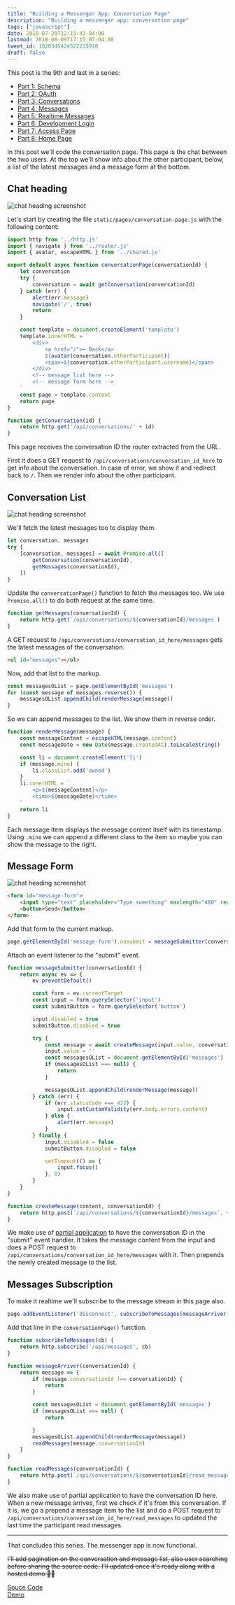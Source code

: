 ```yaml
---
title: "Building a Messenger App: Conversation Page"
description: "Building a messenger app: conversation page"
tags: ["javascript"]
date: 2018-07-20T12:15:43-04:00
lastmod: 2018-08-09T17:15:07-04:00
tweet_id: 1020345424522235910
draft: false
---
```


This post is the 9th and last in a series:

- [Part 1: Schema](/posts/go-messenger-schema/)
- [Part 2: OAuth](/posts/go-messenger-oauth/)
- [Part 3: Conversations](/posts/go-messenger-conversations/)
- [Part 4: Messages](/posts/go-messenger-messages/)
- [Part 5: Realtime Messages](/posts/go-messenger-realtime-messages/)
- [Part 6: Development Login](/posts/go-messenger-dev-login/)
- [Part 7: Access Page](/posts/go-messenger-access-page/)
- [Part 8: Home Page](/posts/go-messenger-home-page/)

In this post we'll code the conversation page. This page is the chat between the two users. At the top we'll show info about the other participant, below, a list of the latest messages and a message form at the bottom.

## Chat heading

![chat heading screenshot](/img/go-messenger-conversation-page/heading.png)

Let's start by creating the file `static/pages/conversation-page.js` with the following content:

```js
import http from '../http.js'
import { navigate } from '../router.js'
import { avatar, escapeHTML } from '../shared.js'

export default async function conversationPage(conversationId) {
    let conversation
    try {
        conversation = await getConversation(conversationId)
    } catch (err) {
        alert(err.message)
        navigate('/', true)
        return
    }

    const template = document.createElement('template')
    template.innerHTML = `
        <div>
            <a href="/">← Back</a>
            ${avatar(conversation.otherParticipant)}
            <span>${conversation.otherParticipant.username}</span>
        </div>
        <!-- message list here -->
        <!-- message form here -->
    `
    const page = template.content
    return page
}

function getConversation(id) {
    return http.get('/api/conversations/' + id)
}
```

This page receives the conversation ID the router extracted from the URL.

First it does a GET request to `/api/conversations/conversation_id_here` to get info about the conversation. In case of error, we show it and redirect back to `/`. Then we render info about the other participant.

## Conversation List

![chat heading screenshot](/img/go-messenger-conversation-page/list.png)

We'll fetch the latest messages too to display them.

```js
let conversation, messages
try {
    [conversation, messages] = await Promise.all([
        getConversation(conversationId),
        getMessages(conversationId),
    ])
}
```

Update the `conversationPage()` function to fetch the messages too. We use `Promise.all()` to do both request at the same time.

```js
function getMessages(conversationId) {
    return http.get(`/api/conversations/${conversationId}/messages`)
}
```

A GET request to `/api/conversations/conversation_id_here/messages` gets the latest messages of the conversation.

```html
<ol id="messages"></ol>
```

Now, add that list to the markup.

```js
const messagesOList = page.getElementById('messages')
for (const message of messages.reverse()) {
    messagesOList.appendChild(renderMessage(message))
}
```

So we can append messages to the list. We show them in reverse order.

```js
function renderMessage(message) {
    const messageContent = escapeHTML(message.content)
    const messageDate = new Date(message.createdAt).toLocaleString()

    const li = document.createElement('li')
    if (message.mine) {
        li.classList.add('owned')
    }
    li.innerHTML = `
        <p>${messageContent}</p>
        <time>${messageDate}</time>
    `
    return li
}
```

Each message item displays the message content itself with its timestamp. Using `.mine` we can append a different class to the item so maybe you can show the message to the right.

## Message Form

![chat heading screenshot](/img/go-messenger-conversation-page/form.png)

```html
<form id="message-form">
    <input type="text" placeholder="Type something" maxlength="480" required>
    <button>Send</button>
</form>
```

Add that form to the current markup.

```js
page.getElementById('message-form').onsubmit = messageSubmitter(conversationId)
```

Attach an event listener to the "submit" event.

```js
function messageSubmitter(conversationId) {
    return async ev => {
        ev.preventDefault()

        const form = ev.currentTarget
        const input = form.querySelector('input')
        const submitButton = form.querySelector('button')

        input.disabled = true
        submitButton.disabled = true

        try {
            const message = await createMessage(input.value, conversationId)
            input.value = ''
            const messagesOList = document.getElementById('messages')
            if (messagesOList === null) {
                return
            }

            messagesOList.appendChild(renderMessage(message))
        } catch (err) {
            if (err.statusCode === 422) {
                input.setCustomValidity(err.body.errors.content)
            } else {
                alert(err.message)
            }
        } finally {
            input.disabled = false
            submitButton.disabled = false

            setTimeout(() => {
                input.focus()
            }, 0)
        }
    }
}

function createMessage(content, conversationId) {
    return http.post(`/api/conversations/${conversationId}/messages`, { content })
}
```

We make use of [partial application](https://en.wikipedia.org/wiki/Partial_application) to have the conversation ID in the "submit" event handler. It takes the message content from the input and does a POST request to `/api/conversations/conversation_id_here/messages` with it. Then prepends the newly created message to the list.

## Messages Subscription

To make it realtime we'll subscribe to the message stream in this page also.

```js
page.addEventListener('disconnect', subscribeToMessages(messageArriver(conversationId)))
```

Add that line in the `conversationPage()` function.

```js
function subscribeToMessages(cb) {
    return http.subscribe('/api/messages', cb)
}

function messageArriver(conversationId) {
    return message => {
        if (message.conversationId !== conversationId) {
            return
        }

        const messagesOList = document.getElementById('messages')
        if (messagesOList === null) {
            return

        }
        messagesOList.appendChild(renderMessage(message))
        readMessages(message.conversationId)
    }
}

function readMessages(conversationId) {
    return http.post(`/api/conversations/${conversationId}/read_messages`)
}
```

We also make use of partial application to have the conversation ID here.
<br>
When a new message arrives, first we check if it's from this conversation. If it is, we go a prepend a message item to the list and do a POST request to `/api/conversations/conversation_id_here/read_messages` to updated the last time the participant read messages.

---

That concludes this series. The messenger app is now functional.

~~I'll add pagination on the conversation and message list, also user searching before sharing the source code. I'll updated once it's ready along with a hosted demo 👨‍💻~~

[Souce Code](https://github.com/nicolasparada/go-messenger-demo)
<br>
[Demo](https://go-messenger-demo.herokuapp.com/)
